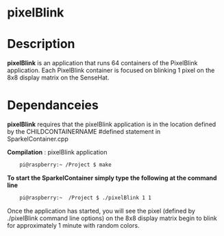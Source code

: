 # pixelBlink

# Description
**pixelBlink** is an application that runs 64 containers of the PixelBlink application. Each PixelBlink container is focused on blinking 1 pixel on the 8x8 display matrix on the SenseHat.

# Dependanceies
**pixelBlink** requires that the pixelBlink application is in the location defined by the CHILDCONTAINERNAME #defined statement in SparkelContainer.cpp

**Compilation** : pixelBlink application
```bash
    pi@raspberry:~ /Project $ make
```

**To start the SparkelContainer simply type the following at the command line**
```bash
    pi@raspberry:~  /Project $ ./pixelBlink 1 1
```

Once the application has started, you will see the pixel (defined by ./pixelBlink <row> <column> command line options) on the 8x8 display matrix begin to blink for approximately 1 minute with random colors.
